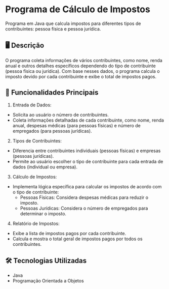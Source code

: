 # Programa de Cálculo de Impostos
Programa em Java  que calcula impostos para diferentes tipos de contribuintes: pessoa física e pessoa jurídica.

## 🖥️ Descrição
O programa coleta informações de vários contribuintes, como nome, renda anual e outros detalhes específicos dependendo do tipo de contribuinte (pessoa física ou jurídica). Com base nesses dados, o programa calcula o imposto devido por cada contribuinte e exibe o total de impostos pagos.

## 🚀 Funcionalidades Principais
1. Entrada de Dados:
 - Solicita ao usuário o número de contribuintes.
 - Coleta informações detalhadas de cada contribuinte, como nome, renda anual, despesas médicas (para pessoas físicas) e número de empregados (para pessoas jurídicas).

2. Tipos de Contribuintes:
 - Diferencia entre contribuintes individuais (pessoas físicas) e empresas (pessoas jurídicas).
 - Permite ao usuário escolher o tipo de contribuinte para cada entrada de dados (individual ou empresa).

3. Cálculo de Impostos:

 - Implementa lógica específica para calcular os impostos de acordo com o tipo de contribuinte:
   * Pessoas Físicas: Considera despesas médicas para reduzir o imposto.
   * Pessoas Jurídicas: Considera o número de empregados para determinar o imposto.

4. Relatório de Impostos:

- Exibe a lista de impostos pagos por cada contribuinte.
- Calcula e mostra o total geral de impostos pagos por todos os contribuintes.

## 🛠️ Tecnologias Utilizadas
 * Java
 * Programação Orientada a Objetos